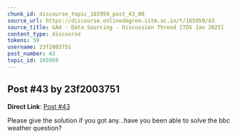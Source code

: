 ```yaml
---
chunk_id: discourse_topic_165959_post_43_00
source_url: https://discourse.onlinedegree.iitm.ac.in/t/165959/43
source_title: GA4 - Data Sourcing - Discussion Thread [TDS Jan 2025]
content_type: discourse
tokens: 59
username: 23f2003751
post_number: 43
topic_id: 165959
---
```


## Post #43 by 23f2003751

**Direct Link**: [Post #43](https://discourse.onlinedegree.iitm.ac.in/t/165959/43)

Please give the solution if you got any…have you been able to solve the bbc weather question?
